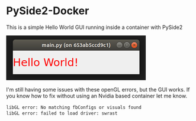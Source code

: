 # PySide2-Docker
This is a simple Hello World GUI running inside a container with PySide2

![hello_gui](https://github.com/bhowiebkr/PySide2-Docker/blob/master/images/hello.png)


I'm still having some issues with these openGL errors, but the GUI works.
If you know how to fix without using an Nvidia based container let me know.
```
libGL error: No matching fbConfigs or visuals found
libGL error: failed to load driver: swrast
```